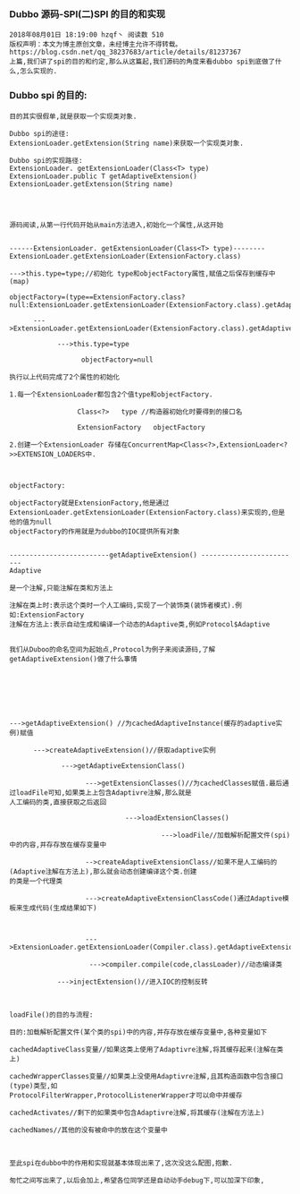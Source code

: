 ### Dubbo 源码-SPI(二)SPI 的目的和实现

    2018年08月01日 18:19:00 hzqf丶 阅读数 510
    版权声明：本文为博主原创文章，未经博主允许不得转载。 https://blog.csdn.net/qq_38237683/article/details/81237367
    上篇,我们讲了spi的目的和约定,那么从这篇起,我们源码的角度来看dubbo spi到底做了什么,怎么实现的.

### Dubbo spi 的目的:

    目的其实很假单,就是获取一个实现类对象.

    Dubbo spi的途径:
    ExtensionLoader.getExtension(String name)来获取一个实现类对象.

    Dubbo spi的实现路径:
    ExtensionLoader. getExtensionLoader(Class<T> type)
    ExtensionLoader.public T getAdaptiveExtension()
    ExtensionLoader.getExtension(String name)




    源码阅读,从第一行代码开始从main方法进入,初始化一个属性,从这开始


    ------ExtensionLoader. getExtensionLoader(Class<T> type)--------
    ExtensionLoader.getExtensionLoader(ExtensionFactory.class)

    --->this.type=type;//初始化 type和objectFactory属性,赋值之后保存到缓存中(map)

    objectFactory=(type==ExtensionFactory.class?null:ExtensionLoader.getExtensionLoader(ExtensionFactory.class).getAdaptiveExtension());

          --->ExtensionLoader.getExtensionLoader(ExtensionFactory.class).getAdaptiveExtension());

                --->this.type=type

                      objectFactory=null

    执行以上代码完成了2个属性的初始化

    1.每一个ExtensionLoader都包含2个值type和objectFactory.

                     Class<?>   type //构造器初始化时要得到的接口名

                     ExtensionFactory   objectFactory

    2.创建一个ExtensionLoader 存储在ConcurrentMap<Class<?>,ExtensionLoader<?>>EXTENSION_LOADERS中.



    objectFactory:

    objectFactory就是ExtensionFactory,他是通过ExtensionLoader.getExtensionLoader(ExtensionFactory.class)来实现的,但是他的值为null
    objectFactory的作用就是为dubbo的IOC提供所有对象


    -------------------------getAdaptiveExtension() -------------------------
    Adaptive

    是一个注解,只能注解在类和方法上

    注解在类上时:表示这个类时一个人工编码,实现了一个装饰类(装饰者模式).例如:ExtensionFactory
    注解在方法上:表示自动生成和编译一个动态的Adaptive类,例如Protocol$Adaptive


    我们从Duboo的命名空间为起始点,Protocol为例子来阅读源码,了解getAdaptiveExtension()做了什么事情







    --->getAdaptiveExtension() //为cachedAdaptiveInstance(缓存的adaptive实例)赋值

          --->createAdaptiveExtension()//获取adaptive实例

                 --->getAdaptiveExtensionClass()

                       --->getExtensionClasses()//为cachedClasses赋值.最后通过loadFile可知,如果类上上包含Adaptivre注解,那么就是                                                                 人工编码的类,直接获取之后返回

                                 --->loadExtensionClasses()

                                          --->loadFile//加载解析配置文件(spi)中的内容,并存存放在缓存变量中

                       -->createAdaptiveExtensionClass//如果不是人工编码的(Adaptive注解在方法上),那么就会动态创建编译这个类.创建                                                                             的类是一个代理类

                       --->createAdaptiveExtensionClassCode()通过Adaptive模板来生成代码(生成结果如下)



                       --->ExtensionLoader.getExtensionLoader(Compiler.class).getAdaptiveExtension();

                        --->compiler.compile(code,classLoader)//动态编译类

                --->injectExtension()//进入IOC的控制反转



    loadFile()的目的与流程:

    目的:加载解析配置文件(某个类的spi)中的内容,并存存放在缓存变量中,各种变量如下

    cachedAdaptiveClass变量//如果这类上使用了Adaptivre注解,将其缓存起来(注解在类上)

    cachedWrapperClasses变量//如果类上没使用Adaptivre注解,且其构造函数中包含接口(type)类型,如                                                                                            ProtocolFilterWrapper,ProtocolListenerWrapper才可以命中并缓存

    cachedActivates//剩下的如果类中包含Adaptivre注解,将其缓存(注解在方法上)

    cachedNames//其他的没有被命中的放在这个变量中



    至此spi在dubbo中的作用和实现就基本体现出来了,这次没这么配图,抱歉.

    匆忙之间写出来了,以后会加上,希望各位同学还是自动动手debug下,可以加深下印象,
